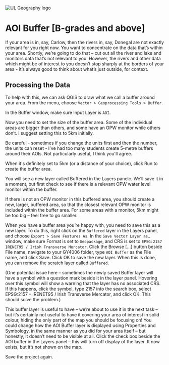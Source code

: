![UL Geography logo](./assets/images/GY4006_logo.png)

# AOI Buffer [B-grades and above]

If your area is in, say, Carlow, then the rivers in, say, Donegal are not exactly relevant for you right now. You want to concentrate on the data that’s within your area. Shortly, we’re going to do that – cut out all the river and lake and monitors data that’s not relevant to you. However, the rivers and other data which might be of interest to you doesn’t stop sharply at the borders of your area - it’s always good to think about what’s just outside, for context. 

## Processing the Data

To help with this, we can ask QGIS to draw what we call a buffer around your area. From the menu, choose ```Vector > Geoprocessing Tools > Buffer```. 

In the Buffer window, make sure Input Layer is ```AOI```.

Now you need to set the size of the buffer area. Some of the individual areas are bigger than others, and some have an OPW monitor while others don’t. I suggest setting this to 5km initially.

Be careful - sometimes if you change the units first and then the number, the units can reset - I've had too many students create 5-metre buffers around their AOIs. Not particularly useful, I think you'll agree.

When it's definitely set to 5km (or a distance of your choice), click Run to create the buffer area. 

You will see a new layer called Buffered in the Layers panelc. We’ll save it in a moment, but first check to see if there is a relevant OPW water level monitor within the buffer.

If there is not an OPW monitor in this buffered area, you should create a new, larger, buffered area, so that the closest relevant OPW monitor is included within the buffer area. For some areas with a monitor, 5km might be too big – feel free to go smaller.

When you have a buffer area you’re happy with, you need to save this as a new layer. To do this, right click on the ```Buffered``` layer in the Layers panel, and choose ```Export > Save Features As```. In the ```Save Vector Layer as…``` window, make sure Format is set to ```Geopackage```, and CRS is set to ```EPSG:2157 IRENET95 / Irish Transverse Mercator```. Click the Browse […] button beside File name, navigate to your GY4006 folder, type ```AOI Buffer``` as the File name, and click Save. Click OK to save the new layer. When this is done, you can remove the scratch layer called ```Buffered```.

(One potential issue here – sometimes the newly saved Buffer layer will have a symbol with a question mark beside it in the layer panel. Hovering over this symbol will show a warning that the layer has no associated CRS. If this happens, click the symbol, type 2157 into the search box, select EPSG:2157 – IRENET95 / Irish Transverse Mercator, and click OK. This should solve the problem.)

This buffer layer is useful to have – we’re about to use it in the next task – but it’s certainly not useful to have it covering your area of interest in solid colour, hiding the only part of the map you should be focusing on! You could change how the AOI Buffer layer is displayed using Properties and Symbology, in the same manner as you did for your area itself – but honestly, it doesn’t need to be visible at all. Click the check box beside the AOI buffer in the Layers panel – this will turn off display of the layer. It now exists, but it’s not shown on the map.

Save the project again.


